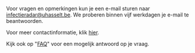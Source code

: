 
Voor vragen en opmerkingen kun je een e-mail sturen naar [infectieradar@uhasselt.be](mailto:infectieradar@uhasselt.be). We proberen binnen vijf werkdagen je e-mail te beantwoorden.

Voor meer contactinformatie, klik [hier](https://infectieradar.be/contact/).

Kijk ook op "[FAQ](https://survey.infectieradar.be/faq/)" voor een mogelijk antwoord op je vraag.
